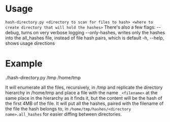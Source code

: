 Usage
=====
`hash-directory.py <directory to scan for files to hash> <where to create directory that will hold the hashes>`
There's also a few flags:
--debug, turns on very verbose logging
--only-hashes, writes only the hashes into the all_hashes file, instead of file hash pairs, which is default
-h, --help, shows usage directions

Example
=====
./hash-directory.py /tmp /home/tmp

It will enumerate all the files, recursively, in /tmp and replicate the directory hierarchy in /home/tmp and place a file with the name `_<filename>` at the same place in the hierarchy as it finds it, but the content will be the hash of the first 4MB of the file.
It will put all the hashes, paired with the filename of the file the hash belongs to, in `/home/tmp/hashes/<directory name>.all_hashes` for easier diffing between directories.
